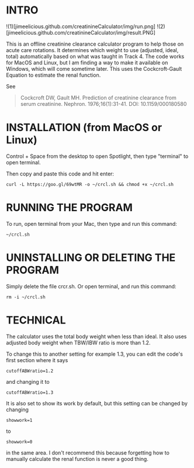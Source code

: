 # INTRO
!(1)[jimeelicious.github.com/creatinineCalculator/img/run.png]
!(2)[jimeelicious.github.com/creatinineCalculator/img/result.PNG]

This is an offline creatinine clearance calculator program to help those on acute care rotations. It determines which weight to use (adjusted, ideal, total) automatically based on what was taught in Track 4.
The code works for MacOS and Linux, but I am finding a way to make it available on Windows, which will come sometime later. This uses the Cockcroft-Gault Equation to estimate the renal function.

See
> Cockcroft DW, Gault MH. Prediction of creatinine clearance from serum creatinine. Nephron. 1976;16(1):31-41.
> DOI: 10.1159/000180580

# INSTALLATION (from MacOS or Linux)

Control + Space from the desktop to open Spotlight, then type "terminal" to open terminal.

Then copy and paste this code and hit enter:
```
curl -L https://goo.gl/69wtMR -o ~/crcl.sh && chmod +x ~/crcl.sh
```


# RUNNING THE PROGRAM
To run, open terminal from your Mac, then type and run this command: 
```
~/crcl.sh
```

# UNINSTALLING OR DELETING THE PROGRAM
Simply delete the file crcr.sh. Or open terminal, and run this command:
```
rm -i ~/crcl.sh
```


# TECHNICAL
The calculator uses the total body weight when less than ideal. It also uses adjusted body weight when TBW/IBW ratio is more than 1.2.

To change this to another setting for example 1.3, you can edit the code's first section where it says
```
cutoffABWratio=1.2
```
and changing it to 
```
cutoffABWratio=1.3
```
It is also set to show its work by default, but this setting can be changed by changing 
```
showwork=1
```
to
```
showwork=0
```
in the same area. I don't recommend this because forgetting how to manually calculate the renal function is never a good thing.



